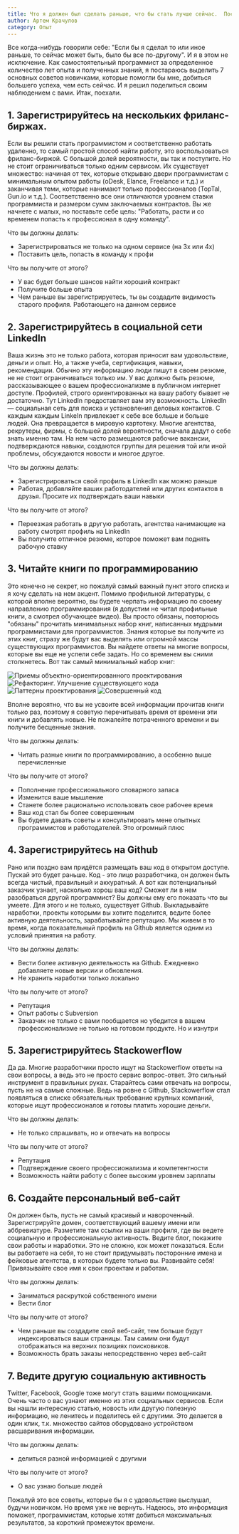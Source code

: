 ```yaml
---
title: Что я должен был сделать раньше, что бы стать лучше сейчас.  Пособие для начинающих программистов.
author: Артем Крачулов
category: Опыт
---
```


Все когда-нибудь говорили себе: "Если бы я сделал то или иное раньше, то сейчас может быть, было бы все по-другому". И я в этом не исключение. Как самостоятельный программист за определенное количество лет опыта и полученных знаний, я постараюсь выделить 7 основных советов новичками, которые помогли бы мне, добиться большего успеха, чем есть сейчас. И я решил поделиться своим наблюдением с вами. Итак, поехали.

## 1. Зарегистрируйтесь на нескольких фриланс-биржax.

Если вы решили стать программистом и соответственно работать удаленно, то самый простой способ найти работу, это воспользоваться фриланс-биржой. С большой долей вероятности, вы так и поступите. Но не стоит ограничиваться только одним сервисом. Их существует множество: начиная от тех, которые открываю двери программистам с минимальным опытом работы (oDesk, Elance, Freelance и т.д.) и заканчивая теми, которые нанимают только профессионалов (TopTal, Gun.io и т.д.). Соответственно все они отличаются уровнем ставки программиста и размером сумм заключаемых контрактов. Вы же начнете с малых, но поставьте себе цель: "Работать, расти и со временем попасть к профессионал в одну команду".

Что вы должны делать:

* Зарегистрироваться не только на одном сервисе (на 3х или 4х)
* Поставить цель, попасть в команду к профи

Что вы получите от этого?

* У вас будет больше шансов найти хороший контракт
* Получите больше опыта
* Чем раньше вы зарегистрируетесь, ты вы создадите видимость старого профиля. Работающего на данном сервисе

## 2. Зарегистрируйтесь в социальной сети LinkedIn

Ваша жизнь это не только работа, которая приносит вам удовольствие, деньги и опыт. Но, а также учеба, сертификация, навыки, рекомендации. Обычно эту информацию люди пишут в своем резюме, не не стоит ограничиваться только им. У вас должно быть резюме, рассказывающее о вашем профессионализме в публичном интернет доступе. Профилей, строго ориентированных на вашу работу бывает не достаточно. Тут LinkedIn предоставляет вам эту возможность. LinkedIn — социальная сеть для поиска и установления деловых контактов. С каждым каждым LinkeIn привлекает к себе все больше и больше людей. Она превращается в мировую картотеку. Многие агентства, рекрутеры, фирмы, с большей долей вероятности, сначала дадут о себе знать именно там. На нем часто размещаются рабочие вакансии, подтверждаются навыки, создаются группы для решения той или иной проблемы, обсуждаются новости и многое другое.

Что вы должны делать:

* Зарегистрироваться свой профиль в LinkedIn как можно раньше
* Работая, добавляйте ваших работодателей или других контактов в друзья. Просите их подтверждать ваши навыки

Что вы получите от этого?

* Переезжая работать в другую работать, агентства нанимающие на работу смотрят профиль на LinkedIn
* Вы получите отличное резюме, которое поможет вам поднять рабочую ставку

## 3. Читайте книги по программированию

Это конечно не секрет, но пожалуй самый важный пункт этого списка и я хочу сделать на нем акцент. Помимо профильной литературы, с которой вполне вероятно, вы будете черпать информацию по своему направлению программирования (я допустим не читал профильные книги, а смотрел обучающее видео). Вы просто обязаны, повторюсь "обязаны" прочитать минимальных набор книг, написанных мудрыми программистами для программистов. Знания которые вы получите из этих книг, стразу же будут вас выделять или огромной массы существующих программистов. Вы найдете ответы на многие вопросы, которые вы еще не успели себе задать. Но со временем вы сними столкнетесь. Вот так самый минимальный набор книг:

![Приемы объектно-ориентированного проектирования](http://www.artemkrachulov.com/wp-content/uploads/2015/08/design-patterns-elements-of-reusable-object-oriented-software-ru.jpg)
![Рефакторинг. Улучшение существующего кода](http://www.artemkrachulov.com/wp-content/uploads/2015/08/refactoring-improving-the-design-of-existing-code-ru.jpg)
![Паттерны проектирования](http://www.artemkrachulov.com/wp-content/uploads/2015/08/head-first-design-patterns-ru.jpg)
![Совершенный код](http://www.artemkrachulov.com/wp-content/uploads/2015/08/code-complete-ru.jpg)


Вполне вероятно, что вы не усвоите всей информации прочитав книги только раз, поэтому я советую перечитывать время от времени эти книги и добавлять новые. Не пожалейте потраченного времени и вы получите бесценные знания.

Что вы должны делать:

* Читать разные книги по программированию, а особенно выше перечисленные

Что вы получите от этого?

* Пополнение профессионального словарного запаса
* Изменится ваше мышление
* Станете более рационально использовать свое рабочее время
* Ваш код стал бы более совершенным
* Вы будете давать советы и консультировать мене опытных программистов и работодателей. Это огромный плюс

## 4. Зарегистрируйтесь на Github

Рано или поздно вам придётся размещать ваш код в открытом доступе. Пускай это будет раньше. Код - это лицо разработчика, он должен быть всегда чистый, правильный и аккуратный. А вот как потенциальный заказчик узнает, насколько хорош ваш код? Сможет ли в нем разобраться другой программист? Вы должны ему его показать что вы умеете. Для этого и не только, существует Github. Выкладывайте наработки, проекты которыми вы хотите поделится, ведите более активную деятельность, зарабатывайте репутацию. Мы живем в то время, когда показательный профиль на Github является одним из условий принятия на работу.

Что вы должны делать:

* Вести более активную деятельность на Github. Ежедневно добавляете новые версии и обновления.
* Не хранить наработки только локально

Что вы получите от этого?

* Репутация
* Опыт работы с Subversion
* Заказчик не только с вами пообщается но убедится в вашем профессионализме не только на готовом продукте. Но и изнутри

## 5. Зарегистрируйтесь Stackowerflow

Да да. Многие разработчики просто ищут на Stackowerflow ответы на свои вопросы, а ведь это не просто сервис вопрос-ответ. Это сильный инструмент в правильных руках. Старайтесь сами отвечать на вопросы, пусть не на самые сложные. Ведь на ровне с Github, Stackowerflow стал появляться в списке обязательных требование крупных компаний, которые ищут профессионалов и готовы платить хорошие деньги.

Что вы должны делать:

* Не только спрашивать, но и отвечать на вопросы

Что вы получите от этого?

* Репутация
* Подтверждение своего профессионализма и компетентности
* Возможность найти работу с более высоким уровнем зарплаты

## 6. Создайте персональный веб-сайт

Он должен быть, пусть не самый красивый и навороченный. Зарегистрируйте домен, соответствующий вашему имени или аббревиатуре. Разметите там ссылки на ваши профиля, где вы ведете социальную и профессиональную активность. Ведите блог, покажите свои работы и наработки. Это не сложно, кок может показаться. Если вы работаете на себя, то не стоит придумывать посторонние имена и фейковые агентства, в которых будете только вы. Развивайте себя! Привязывайте свое имя к свои проектам и работам.

Что вы должны делать:

* Заниматься раскруткой собственного имени
* Вести блог

Что вы получите от этого?

* Чем раньше вы создадите свой веб-сайт, тем больше будут индексироваться ваши страницы. Там самим они будут отображаться на верхних позициях поисковиков.
* Возможность брать заказы непосредственно через веб-сайт

## 7. Ведите другую социальную активность

 Twitter, Facebook, Google тоже могут стать вашими помощниками. Очень часто о вас узнают именно из этих социальных сервисов. Если вы нашли интересную статью, новость или другую полезную информацию, не ленитесь и поделитесь ей с другими. Это делается в один клик, т.к. множество сайтов оборудовано устройством расшаривания информации.

Что вы должны делать:

* делиться разной информацией с другими

Что вы получите от этого?

* О вас узнаю больше людей

Пожалуй это все советы, которые бы я с удовольствие выслушал, будучи новичком. Но время уже не вернуть. Надеюсь, это информация поможет, программистам, которые хотят добиться максимальных результатов, за короткий промежуток времени.












